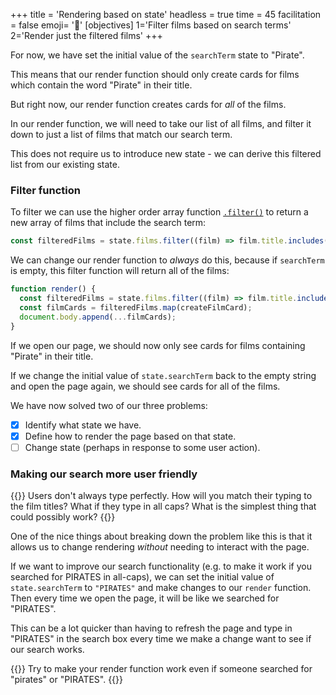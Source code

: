 +++
title = 'Rendering based on state'
headless = true
time = 45
facilitation = false
emoji= '🧩'
[objectives]
    1='Filter films based on search terms'
    2='Render just the filtered films'
+++

For now, we have set the initial value of the `searchTerm` state to "Pirate".

This means that our render function should only create cards for films which contain the word "Pirate" in their title.

But right now, our render function creates cards for _all_ of the films.

In our render function, we will need to take our list of all films, and filter it down to just a list of films that match our search term.

This does not require us to introduce new state - we can derive this filtered list from our existing state.

### Filter function

To filter we can use the higher order array function [`.filter()`](https://developer.mozilla.org/en-US/docs/Web/JavaScript/Reference/Global_Objects/Array/filter) to return a new array of films that include the search term:

```js
const filteredFilms = state.films.filter((film) => film.title.includes(state.searchTerm));
```

We can change our render function to _always_ do this, because if `searchTerm` is empty, this filter function will return all of the films:

```js
function render() {
  const filteredFilms = state.films.filter((film) => film.title.includes(state.searchTerm));
  const filmCards = filteredFilms.map(createFilmCard);
  document.body.append(...filmCards);
}
```

If we open our page, we should now only see cards for films containing "Pirate" in their title.

If we change the initial value of `state.searchTerm` back to the empty string and open the page again, we should see cards for all of the films.

We have now solved two of our three problems:
- [x] Identify what state we have.
- [x] Define how to render the page based on that state.
- [ ] Change state (perhaps in response to some user action).

### Making our search more user friendly

{{<note type="tip" title="Things to consider">}}
Users don't always type perfectly. How will you match their typing to the film titles? What if they type in all caps? What is the simplest thing that could possibly work?
{{</note>}}

One of the nice things about breaking down the problem like this is that it allows us to change rendering _without_ needing to interact with the page.

If we want to improve our search functionality (e.g. to make it work if you searched for PIRATES in all-caps), we can set the initial value of `state.searchTerm` to `"PIRATES"` and make changes to our `render` function. Then every time we open the page, it will be like we searched for "PIRATES".

This can be a lot quicker than having to refresh the page and type in "PIRATES" in the search box every time we make a change want to see if our search works.

{{<note type="exercise" title="Exercise: Make search more user friendly">}}
Try to make your render function work even if someone searched for "pirates" or "PIRATES".
{{</note>}}